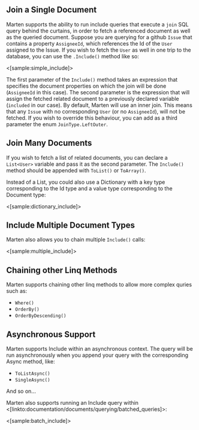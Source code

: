 <!--Title:Including Related Documents-->
<!--Url:include-->

## Join a Single Document

Marten supports the ability to run include queries that execute a `join` SQL query behind the curtains, in order to fetch a referenced document as well as the queried document. Suppose you are querying for a github `Issue` that contains a property `AssigneeId`, which references the Id of the `User` assigned to the Issue. If you wish to fetch the `User` as well in one trip to the database, you can use the `.Include()` method like so:

<[sample:simple_include]>

The first parameter of the `Include()` method takes an expression that specifies the document properties on which the join will be done (`AssigneeId` in this case). The second parameter is the expression that will assign the fetched related document to a previously declared variable (`included` in our case). By default, Marten will use an inner join. This means that any `Issue` with no corresponding `User` (or no `AssigneeId`), will not be fetched. If you wish to override this behaviour, you can add as a third parameter the enum `JoinType.LeftOuter`.

## Join Many Documents

If you wish to fetch a list of related documents, you can declare a `List<User>` variable and pass it as the second parameter. The `Include()` method should be appended with `ToList()` or `ToArray()`.

Instead of a List, you could also use a Dictionary with a key type corresponding to the Id type and a value type corresponding to the Document type:

<[sample:dictionary_include]>

## Include Multiple Document Types

Marten also allows you to chain multiple `Include()` calls:

<[sample:multiple_include]>

## Chaining other Linq Methods

Marten supports chaining other linq methods to allow more complex quries such as:

* `Where()`
* `OrderBy()`
* `OrderByDescending()`

## Asynchronous Support

Marten supports Include within an asynchronous context. The query will be run asynchronously when you append your query with the corresponding Async method, like:

* `ToListAsync()`
* `SingleAsync()`

And so on...

Marten also supports running an Include query within <[linkto:documentation/documents/querying/batched_queries]>:

<[sample:batch_include]>